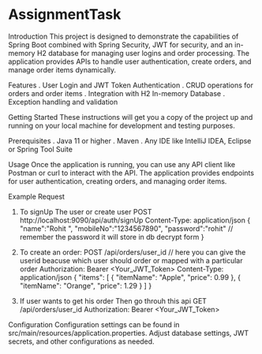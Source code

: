 # AssignmentTask
Introduction
This project is designed to demonstrate the capabilities of Spring Boot combined with Spring Security, JWT for security, and an in-memory H2 database for managing user logins and order processing. The application provides APIs to handle user authentication, create orders, and manage order items dynamically.

Features
. User Login and JWT Token Authentication
. CRUD operations for orders and order items
. Integration with H2 In-memory Database
. Exception handling and validation

Getting Started
These instructions will get you a copy of the project up and running on your local machine for development and testing purposes.

Prerequisites
. Java 11 or higher
. Maven
. Any IDE like IntelliJ IDEA, Eclipse or Spring Tool Suite

Usage
Once the application is running, 
you can use any API client like Postman or curl to interact with the API.
The application provides endpoints for user authentication, creating orders, and managing order items.

Example Request
1. To signUp The user or create user
   POST http://localhost:9090/api/auth/signUp
   Content-Type: application/json
   {
    "name":"Rohit ",
    "mobileNo":"1234567890",
    "password":"rohit"    // remember the password it will store in db decrypt form
}

2. To create an order:
    POST /api/orders/user_id    // here you can give the userid beacuse which user should order or mapped with a particular order
    Authorization: Bearer <Your_JWT_Token>
    Content-Type: application/json
{
     "items": [
        {
            "itemName": "Apple",
            "price": 0.99
        },
        {
            "itemName": "Orange",
            "price": 1.29
        }
    ]
}

3. If user wants to get his order Then go throuh this api
   GET  /api/orders/user_id
   Authorization: Bearer <Your_JWT_Token>


Configuration
Configuration settings can be found in src/main/resources/application.properties.
Adjust database settings, JWT secrets, and other configurations as needed.
